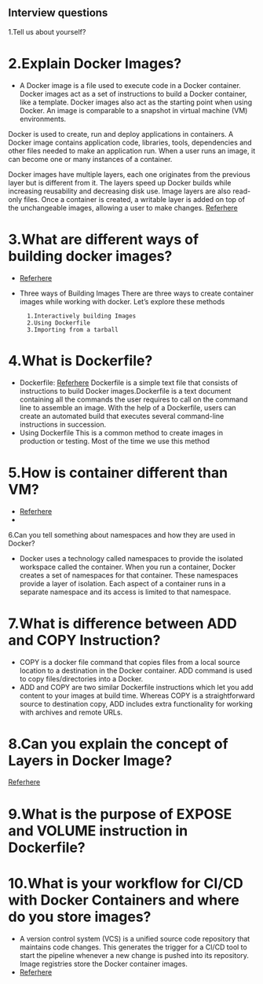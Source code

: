 Interview questions
--------------------
1.Tell us about yourself?

# 2.Explain Docker Images?
* A Docker image is a file used to execute code in a Docker container. Docker images act as a set of instructions to build a Docker container, like a template. Docker images also act as the starting point when using Docker. An image is comparable to a snapshot in virtual machine (VM) environments.

Docker is used to create, run and deploy applications in containers. A Docker image contains application code, libraries, tools, dependencies and other files needed to make an application run. When a user runs an image, it can become one or many instances of a container.

Docker images have multiple layers, each one originates from the previous layer but is different from it. The layers speed up Docker builds while increasing reusability and decreasing disk use. Image layers are also read-only files. Once a container is created, a writable layer is added on top of the unchangeable images, allowing a user to make changes.
[Referhere](https://www.techtarget.com/searchitoperations/definition/Docker-image)

# 3.What are different ways of building docker images?
* [Referhere](https://medium.com/bb-tutorials-and-thoughts/docker-three-ways-to-create-container-images-and-their-use-cases-ee651c0aceef)
* Three ways of Building Images
There are three ways to create container images while working with docker. Let’s explore these methods

        1.Interactively building Images
        2.Using Dockerfile
        3.Importing from a tarball

# 4.What is Dockerfile?
* Dockerfile: [Referhere](https://www.simplilearn.com/tutorials/docker-tutorial/what-is-dockerfile)
Dockerfile is a simple text file that consists of instructions to build Docker images.Dockerfile is a text document containing all the commands the user requires to call on the command line to assemble an image. With the help of a Dockerfile, users can create an automated build that executes several command-line instructions in succession.
* Using Dockerfile
This is a common method to create images in production or testing. Most of the time we use this method

# 5.How is container different than VM?
* [Referhere](https://learn.microsoft.com/en-us/virtualization/windowscontainers/about/containers-vs-vm)
* 
6.Can you tell something about namespaces and how they are used in Docker?
* Docker uses a technology called namespaces to provide the isolated workspace called the container. When you run a container, Docker creates a set of namespaces for that container. These namespaces provide a layer of isolation. Each aspect of a container runs in a separate namespace and its access is limited to that namespace.

# 7.What is difference between ADD and COPY Instruction?
* COPY is a docker file command that copies files from a local source location to a destination in the Docker container. ADD command is used to copy files/directories into a Docker.
* ADD and COPY are two similar Dockerfile instructions which let you add content to your images at build time. Whereas COPY is a straightforward source to destination copy, ADD includes extra functionality for working with archives and remote URLs.

# 8.Can you explain the concept of Layers in Docker Image?
[Referhere](https://dzone.com/articles/docker-layers-explained)

# 9.What is the purpose of EXPOSE and VOLUME instruction in Dockerfile?

# 10.What is your workflow for CI/CD with Docker Containers and where do you store images?
* A version control system (VCS) is a unified source code repository that maintains code changes. This generates the trigger for a CI/CD tool to start the pipeline whenever a new change is pushed into its repository. Image registries store the Docker container images.
* [Referhere](https://r.search.yahoo.com/_ylt=AwrKDx7QXklkSVoSXT27HAx.;_ylu=Y29sbwNzZzMEcG9zAzIEdnRpZAMEc2VjA3Nj/RV=2/RE=1682558801/RO=10/RU=https%3a%2f%2fthenewstack.io%2fkubernetes-ci-cd-pipelines-explained%2f%23%3a~%3atext%3dA%2520version%2520control%2520system%2520%2528VCS%2529%2520is%2520a%2520unified%2crepository.%2520Image%2520registries%2520store%2520the%2520Docker%2520container%2520images./RK=2/RS=a4ir6Nai51EN_DLj5b50i809ZbA-)